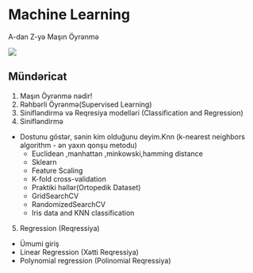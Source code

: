 
# Machine Learning 
A-dan Z-yə Maşın Öyrənmə

<img src="../MachineLearningAz/image/text74.png" />




## Mündəricat

1. Maşın Öyrənmə nədir!
2. Rəhbərli Öyrənmə(Supervised Learning)
3. Sinifləndirmə və Reqresiya modelləri (Classification and Regression)
4. Sinifləndirmə
  - Dostunu göstər, sənin kim olduğunu deyim.Knn (k-nearest neighbors algorithm - ən yaxın qonşu metodu)
    - Euclidean ,manhattan ,minkowski,hamming distance
    - Sklearn
    - Feature Scaling
    - K-fold cross-validation
    - Praktiki həllər(Ortopedik Dataset)
    - GridSearchCV
    - RandomizedSearchCV
    - Iris data and KNN classification
5. Regression (Reqressiya)
  - Ümumi giriş
  - Linear Regression (Xətti Reqressiya)
  - Polynomial regression (Polinomial Reqressiya)

